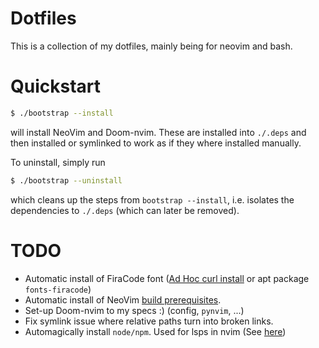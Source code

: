 # Dotfiles

This is a collection of my dotfiles, mainly being for neovim and bash.

# Quickstart

```sh
$ ./bootstrap --install
```

will install NeoVim and Doom-nvim. These are installed into `./.deps` and then
installed or symlinked to work as if they where installed manually.


To uninstall, simply run

```sh
$ ./bootstrap --uninstall
```

which cleans up the steps from `bootstrap --install`, i.e.
isolates the dependencies to `./.deps` (which can later be removed).


# TODO

* Automatic install of FiraCode font ([Ad Hoc curl install](https://github.com/ryanoasis/nerd-fonts#option-6-ad-hoc-curl-download) or apt package `fonts-firacode`)
* Automatic install of NeoVim [build prerequisites](https://github.com/neovim/neovim/wiki/Building-Neovim#build-prerequisites).
* Set-up Doom-nvim to my specs :) (config, `pynvim`, ...)
* Fix symlink issue where relative paths turn into broken links.
* Automagically install `node/npm`. Used for lsps in nvim (See [here](https://www.digitalocean.com/community/tutorials/how-to-install-node-js-on-ubuntu-20-04))
